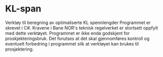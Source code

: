 # KL-span
Verktøy til beregning av optimaliserte KL spennlengder
Programmet er skrevet i C#. Kravene i Bane NOR's teknisk regelverket er stortsett oppfylt med dette verktøyet. Programmet er ikke enda godskjent for proskjekteringsbruk. Det forutses at det skal gjennomføres kontroll og eventuelt forbedring i programmet slik at verktøyet kan brukes til prosjektering.
